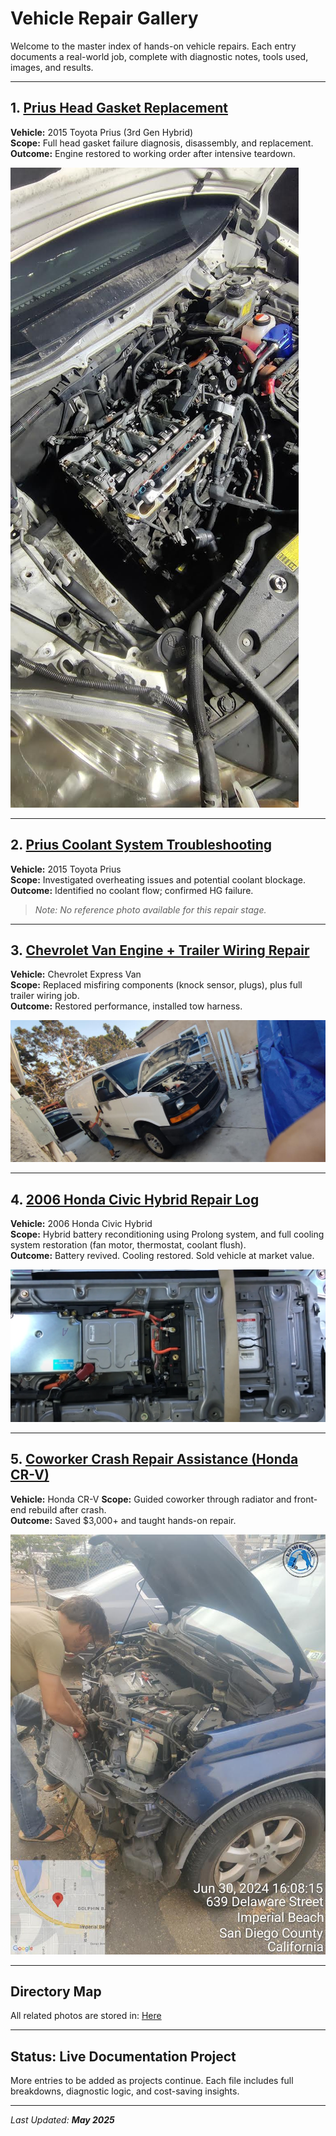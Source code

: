 # Vehicle Repair Gallery

Welcome to the master index of hands-on vehicle repairs. Each entry documents a real-world job, complete with diagnostic notes, tools used, images, and results.

---

## 1. [Prius Head Gasket Replacement](./prius_head_gasket_log.md)
**Vehicle:** 2015 Toyota Prius (3rd Gen Hybrid)  
**Scope:** Full head gasket failure diagnosis, disassembly, and replacement.  
**Outcome:** Engine restored to working order after intensive teardown.

![Prius Head Gasket Overview](https://github.com/tnauckunas/multi-domain_field_repair_logs/blob/main/assets/vehicle-repair/images/prius_2015/timing_top_cover_overview.jpg?raw=true)

---

## 2. [Prius Coolant System Troubleshooting](./prius_coolant_test.md)
**Vehicle:** 2015 Toyota Prius  
**Scope:** Investigated overheating issues and potential coolant blockage.  
**Outcome:** Identified no coolant flow; confirmed HG failure.  

> _Note: No reference photo available for this repair stage._

---

## 3. [Chevrolet Van Engine + Trailer Wiring Repair](./chevrolet_van_engine_repair.md)  
**Vehicle:** Chevrolet Express Van  
**Scope:** Replaced misfiring components (knock sensor, plugs), plus full trailer wiring job.  
**Outcome:** Restored performance, installed tow harness.

![Van Overview](https://github.com/tnauckunas/multi-domain_field_repair_logs/blob/main/assets/vehicle-repair/images/chevrolet_van/van_overview.jpg?raw=true)

---

## 4. [2006 Honda Civic Hybrid Repair Log](./honda_civic_hybrid_repair.md)
**Vehicle:** 2006 Honda Civic Hybrid  
**Scope:** Hybrid battery reconditioning using Prolong system, and full cooling system restoration (fan motor, thermostat, coolant flush).  
**Outcome:** Battery revived. Cooling restored. Sold vehicle at market value.

![Hybrid Battery Overview](https://github.com/tnauckunas/multi-domain_field_repair_logs/blob/main/assets/vehicle-repair/images/honda_civic_2006/Hybrid%20Battery%20Honda%20Civic.png?raw=true)

---

## 5. [Coworker Crash Repair Assistance (Honda CR-V)](./coworker_crash_repair_assist.md)  
**Vehicle:** Honda CR-V
**Scope:** Guided coworker through radiator and front-end rebuild after crash.  
**Outcome:** Saved $3,000+ and taught hands-on repair.  

![Crash Repair Assist](https://github.com/tnauckunas/multi-domain_field_repair_logs/blob/main/assets/vehicle-repair/images/coworker_crash_repair_assist/assisting_coworker_.jpg?raw=true)

---

## Directory Map

All related photos are stored in: [Here](https://github.com/tnauckunas/multi-domain_field_repair_logs/tree/f2ea48917bb336e5ea9faa5071f32785dd5ab771/assets/vehicle-repair/images)

---

## Status: Live Documentation Project  
More entries to be added as projects continue. Each file includes full breakdowns, diagnostic logic, and cost-saving insights.

---

_Last Updated: **May 2025**_
